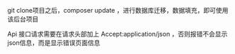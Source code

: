 <p>git clone项目之后，composer update ，进行数据库迁移，数据填充，即可使用该后台项目</p>
<p>Api 接口请求需要在请求头部加上 Accept:application/json ，否则报错不会显示json信息，而是显示错误页面信息</p>